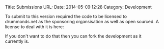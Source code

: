 Title: Submissions
URL:
Date: 2014-05-09 12:28
Category: Development

To submit to this version required the code to be licensed to drummonds.net as the sponsoring organsisation as well as open sourced.  A license to deal with it is here:

If you don't want to do that then you can fork the development as it currently is.
